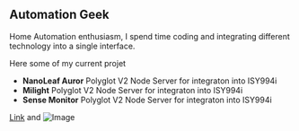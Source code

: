 ## Automation Geek

Home Automation enthusiasm, I spend time coding and integrating different technology into a single interface. 

Here some of my current projet

- **NanoLeaf Auror** Polyglot V2 Node Server for integraton into ISY994i
- **Milight** Polyglot V2 Node Server for integraton into ISY994i
- **Sense Monitor** Polyglot V2 Node Server for integraton into ISY994i

[Link](url) and ![Image](src)
